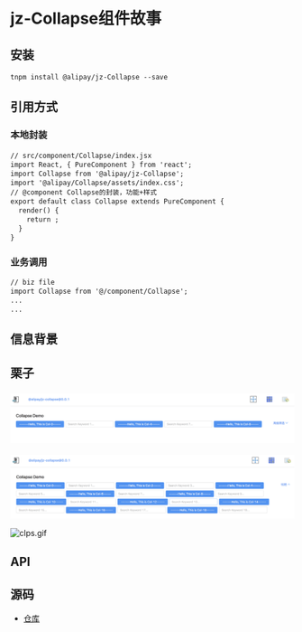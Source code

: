 # jz-Collapse组件故事

<a name="e655a410"></a>
## 安装
```
tnpm install @alipay/jz-Collapse --save
```
<a name="8d316e90"></a>
## 引用方式
<a name="f58e8aa9"></a>
### 本地封装
```
// src/component/Collapse/index.jsx
import React, { PureComponent } from 'react';
import Collapse from '@alipay/jz-Collapse';
import '@alipay/Collapse/assets/index.css';
// @component Collapse的封装，功能+样式
export default class Collapse extends PureComponent {
  render() {
    return ;
  }
}
```
<a name="54fb7b93"></a>
### 业务调用
```
// biz file
import Collapse from '@/component/Collapse';
...
...
```
<a name="7af4456f"></a>
## 信息背景

<a name="029b0af4"></a>
## 栗子
<a name="60bf8447"></a>
### ![clps1.png](https://raw.githubusercontent.com/Fairyshi/components_framework/master/assets/collapse1.png)

![clps2.png](https://raw.githubusercontent.com/Fairyshi/components_framework/master/assets/collapse2.png)

![clps.gif](https://raw.githubusercontent.com/Fairyshi/components_framework/master/assets/collapse3.gif)

<a name="API"></a>
## API[](https://yuque.antfin-inc.com/shifei.sf/wgecwq/bq316x)
[]()[]()[]()
<a name="5b804b05"></a>
## 源码
* [仓库](http://gitlab.alipay-inc.com/shifei.sf/jz-Collapse)
